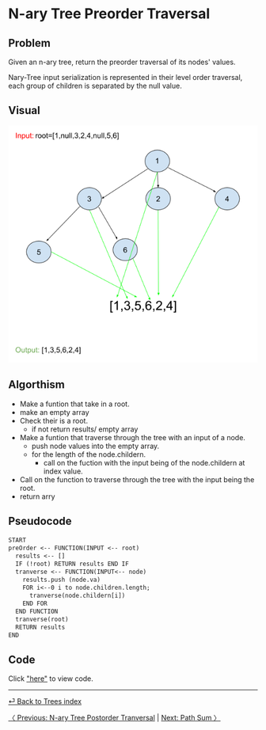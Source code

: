 # N-ary Tree Preorder Traversal
## Problem
Given an n-ary tree, return the preorder traversal of its nodes' values.

Nary-Tree input serialization is represented in their level order traversal, each group of children is separated by the null value.

## Visual
![preOrder](preOrder.png)
## Algorthism
* Make a funtion that take in a root.
* make an empty array
* Check their is a root.
  * if not return results/ empty array
* Make a funtion that traverse through the tree with an input of a node.
  * push node values into the empty array.
  * for the length of the node.childern.
    * call on the fuction with the input being of the node.childern at index value.
* Call on the function to traverse through the tree with the input being the root.
* return arry  
## Pseudocode
```
START
preOrder <-- FUNCTION(INPUT <-- root)
  results <-- []
  IF (!root) RETURN results END IF
  tranverse <-- FUNCTION(INPUT<-- node)
    results.push (node.va)
    FOR i<--0 i to node.children.length; 
      tranverse(node.childern[i])
    END FOR
  END FUNCTION
  tranverse(root)
  RETURN results
END
```

## Code
Click ["here"](preorder.js) to view code.

<hr>

[ ⏎ Back to Trees index ](../README.md) 

[〈 Previous: N-ary Tree Postorder Tranversal](../postOrder/README.md) | [Next: Path Sum 〉](../pathSum/README.md)